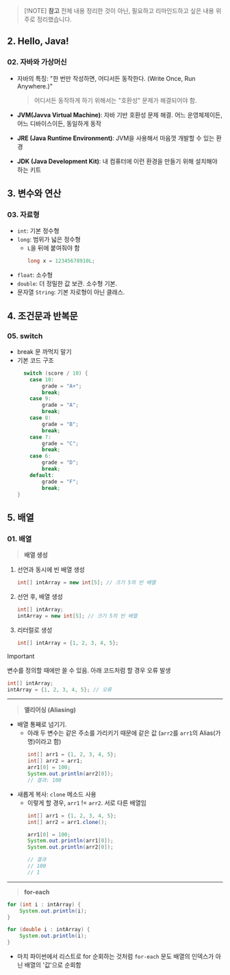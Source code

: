 >[!NOTE] **참고**
> 전체 내용 정리한 것이 아닌, 필요하고 리마인드하고 싶은 내용 위주로 정리했습니다.

## 2. Hello, Java!
### 02. 자바와 가상머신
- 자바의 특징: "한 번만 작성하면, 어디서든 동작한다. (Write Once, Run Anywhere.)"
  > 어디서든 동작하게 하기 위해서는 "호환성" 문제가 해결되어야 함.

- **JVM(Javva Virtual Machine)**: 자바 기반 호환성 문제 해결. 어느 운영체제이든, 어느 디바이스이든, 동일하게 동작
- **JRE (Java Runtime Environment)**: JVM을 사용해서 마음껏 개발할 수 있는 환경
- **JDK (Java Development Kit)**: 내 컴퓨터에 이런 환경을 만들기 위해 설치해야 하는 키트

## 3. 변수와 연산
### 03. 자료형
- `int`: 기본 정수형
- `long`: 범위가 넓은 정수형
  - `L`을 뒤에 붙여줘야 함
    ```java
    long x = 12345678910L;
    ```
- `float`: 소수형
- `double`: 더 정밀한 값 보관. 소수형 기본.
- 문자열 `String`: 기본 자로형이 아닌 클래스.

## 4. 조건문과 반복문
### 05. switch
- break 문 까먹지 말기
- 기본 코드 구조
    ```java
      switch (score / 10) {
        case 10:
            grade = "A+";
            break;
        case 9:
            grade = "A";
            break;
        case 8:
            grade = "B";
            break;
        case 7:
            grade = "C";
            break;
        case 6:
            grade = "D";
            break;
        default:
            grade = "F";
            break;
    }
    ```

## 5. 배열
### 01. 배열
> **배열 생성**
1. 선언과 동시에 빈 배열 생성
    ```java
    int[] intArray = new int[5]; // 크기 5의 빈 배열
    ```
2. 선언 후, 배열 생성
    ```java
    int[] intArray;
    intArray = new int[5]; // 크기 5의 빈 배열
    ```
3. 리터럴로 생성
    ```java
    int[] intArray = {1, 2, 3, 4, 5};
    ```

> [!IMPORTANT]
> 변수를 정의할 때에만 쓸 수 있음. 아래 코드처럼 할 경우 오류 발생
```java
int[] intArray;
intArray = {1, 2, 3, 4, 5}; // 오류
```
---
> **앨리어싱 (Aliasing)**
- 배열 통째로 넘기기. 
  - 아래 두 변수는 같은 주소를 가리키기 때문에 같은 값 (`arr2`를 `arr1`의 Alias(가명)이라고 함)
    ```java
    int[] arr1 = {1, 2, 3, 4, 5};
    int[] arr2 = arr1;
    arr1[0] = 100;
    System.out.println(arr2[0]);
    // 결과: 100
    ```
- 새롭게 복사: `clone` 메소드 사용
  - 이렇게 할 경우, `arr1` != `arr2`. 서로 다른 배열임
      ```java
      int[] arr1 = {1, 2, 3, 4, 5};
      int[] arr2 = arr1.clone();
    
      arr1[0] = 100;
      System.out.println(arr1[0]);
      System.out.println(arr2[0]);
    
      // 결과
      // 100
      // 1
      ```
---
> **for-each**
```java
for (int i : intArray) {
    System.out.println(i);
}
```
```java
for (double i : intArray) {
    System.out.println(i);
}
```
- 마치 파이썬에서 리스트로 for 순회하는 것처럼 `for-each` 문도 배열의 인덱스가 아닌 배열의 '값'으로 순회함